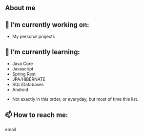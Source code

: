##  About me


## :telescope: I’m currently working on:
 - My personal projects

## :seedling: I’m currently learning:
- Java Core
- Javascript
- Spring Rest
- JPA/HIBERNATE
- SQL/Databases
- Android
* Not exactly in this order, or everyday, but most of time this list.

## :mailbox: How to reach me:
email

